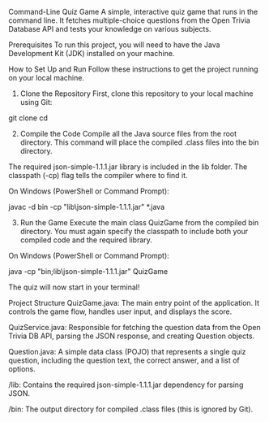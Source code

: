 Command-Line Quiz Game
A simple, interactive quiz game that runs in the command line. It fetches multiple-choice questions from the Open Trivia Database API and tests your knowledge on various subjects.

Prerequisites
To run this project, you will need to have the Java Development Kit (JDK) installed on your machine.

How to Set Up and Run
Follow these instructions to get the project running on your local machine.

1. Clone the Repository
First, clone this repository to your local machine using Git:

git clone <your-repository-url>
cd <repository-folder-name>

2. Compile the Code
Compile all the Java source files from the root directory. This command will place the compiled .class files into the bin directory.

The required json-simple-1.1.1.jar library is included in the lib folder. The classpath (-cp) flag tells the compiler where to find it.

On Windows (PowerShell or Command Prompt):

javac -d bin -cp "lib\json-simple-1.1.1.jar" *.java


3. Run the Game
Execute the main class QuizGame from the compiled bin directory. You must again specify the classpath to include both your compiled code and the required library.

On Windows (PowerShell or Command Prompt):

java -cp "bin;lib\json-simple-1.1.1.jar" QuizGame

The quiz will now start in your terminal!

Project Structure
QuizGame.java: The main entry point of the application. It controls the game flow, handles user input, and displays the score.

QuizService.java: Responsible for fetching the question data from the Open Trivia DB API, parsing the JSON response, and creating Question objects.

Question.java: A simple data class (POJO) that represents a single quiz question, including the question text, the correct answer, and a list of options.

/lib: Contains the required json-simple-1.1.1.jar dependency for parsing JSON.

/bin: The output directory for compiled .class files (this is ignored by Git).
